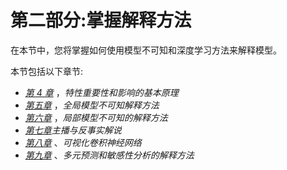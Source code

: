 

# 第二部分:掌握解释方法

在本节中，您将掌握如何使用模型不可知和深度学习方法来解释模型。

本节包括以下章节:

*   [*第 4 章*](B16383_04_ePub_RK.xhtml#_idTextAnchor081) ，*特性重要性和影响的基本原理*
*   [*第五章*](B16383_05_ePub_RK.xhtml#_idTextAnchor106) ，*全局模型不可知解释方法*
*   [*第六章*](B16383_06_ePub_RK.xhtml#_idTextAnchor125) ，*局部模型不可知的解释方法*
*   [*第七章*](B16383_07_ePub_RK.xhtml#_idTextAnchor143)*主播与反事实解说*
*   [*第八章*](B16383_08_ePub_RK.xhtml#_idTextAnchor162) 、*可视化卷积神经网络*
*   [*第九章*](B16383_09_ePub_RK.xhtml#_idTextAnchor188) 、*多元预测和敏感性分析的解释方法*